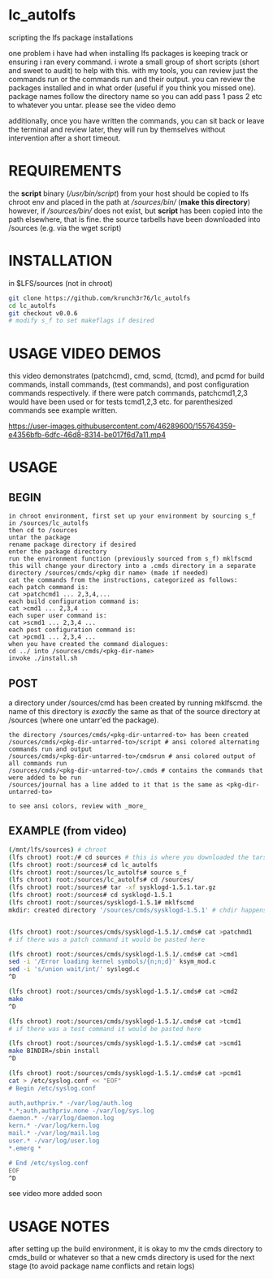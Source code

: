 # lc_autolfs
scripting the lfs package installations

one problem i have had when installing lfs packages is keeping track or ensuring i ran every command. i wrote a small group of short scripts (short and sweet to audit) to help with this. with my tools, you can review just the commands run or the commands run and their output. you can review the packages installed and in what order (useful if you think you missed one). package names follow the directory name so you can add pass 1 pass 2 etc to whatever you untar. please see the video demo

additionally, once you have written the commands, you can sit back or leave the terminal and review later, they will run by themselves without intervention after a short timeout.

# REQUIREMENTS
the **script** binary (_/usr/bin/script_) from your host should be copied to lfs chroot env and placed in the path at _/sources/bin/_ (**make this directory**)
however, if _/sources/bin/_ does not exist, but **script** has been copied into the path elsewhere, that is fine.
the source tarbells have been downloaded into /sources (e.g. via the wget script)

# INSTALLATION
in $LFS/sources (not in chroot)
```bash
git clone https://github.com/krunch3r76/lc_autolfs
cd lc_autolfs
git checkout v0.0.6
# modify s_f to set makeflags if desired
```

# USAGE VIDEO DEMOS

this video demonstrates (patchcmd), cmd, scmd, (tcmd), and pcmd for build commands, install commands, (test commands), and post configuration commands respectively. if there were patch commands, patchcmd1,2,3 would have been used or for tests tcmd1,2,3 etc. for parenthesized commands see example written.

https://user-images.githubusercontent.com/46289600/155764359-e4356bfb-6dfc-46d8-8314-be017f6d7a11.mp4


# USAGE

## BEGIN
```
in chroot environment, first set up your environment by sourcing s_f in /sources/lc_autolfs
then cd to /sources
untar the package
rename package directory if desired
enter the package directory
run the environment function (previously sourced from s_f) mklfscmd
this will change your directory into a .cmds directory in a separate directory /sources/cmds/<pkg dir name> (made if needed)
cat the commands from the instructions, categorized as follows:
each patch command is:
cat >patchcmd1 ... 2,3,4,...
each build configuration command is:
cat >cmd1 ... 2,3,4 ..
each super user command is:
cat >scmd1 ... 2,3,4 ...
each post configuration command is:
cat >pcmd1 ... 2,3,4 ...
when you have created the command dialogues:
cd ../ into /sources/cmds/<pkg-dir-name>
invoke ./install.sh
```

## POST
a directory under /sources/cmd has been created by running mklfscmd. the name of this directory is _exactly_ the same as that of the source directory at /sources (where one untarr'ed the package).
```
the directory /sources/cmds/<pkg-dir-untarred-to> has been created
/sources/cmds/<pkg-dir-untarred-to>/script # ansi colored alternating commands run and output
/sources/cmds/<pkg-dir-untarred-to>/cmdsrun # ansi colored output of all commands run
/sources/cmds/<pkg-dir-untarred-to>/.cmds # contains the commands that were added to be run
/sources/journal has a line added to it that is the same as <pkg-dir-untarred-to>

to see ansi colors, review with _more_
```

## EXAMPLE (from video)
```bash
(/mnt/lfs/sources) # chroot
(lfs chroot) root:/# cd sources # this is where you downloaded the tars
(lfs chroot) root:/sources# cd lc_autolfs
(lfs chroot) root:/sources/lc_autolfs# source s_f
(lfs chroot) root:/sources/lc_autolfs# cd /sources/
(lfs chroot) root:/sources# tar -xf sysklogd-1.5.1.tar.gz
(lfs chroot) root:/sources# cd sysklogd-1.5.1
(lfs chroot) root:/sources/sysklogd-1.5.1# mklfscmd
mkdir: created directory '/sources/cmds/sysklogd-1.5.1' # chdir happens in the background


(lfs chroot) root:/sources/cmds/sysklogd-1.5.1/.cmds# cat >patchmd1
# if there was a patch command it would be pasted here

(lfs chroot) root:/sources/cmds/sysklogd-1.5.1/.cmds# cat >cmd1
sed -i '/Error loading kernel symbols/{n;n;d}' ksym_mod.c
sed -i 's/union wait/int/' syslogd.c
^D

(lfs chroot) root:/sources/cmds/sysklogd-1.5.1/.cmds# cat >cmd2
make
^D

(lfs chroot) root:/sources/cmds/sysklogd-1.5.1/.cmds# cat >tcmd1
# if there was a test command it would be pasted here

(lfs chroot) root:/sources/cmds/sysklogd-1.5.1/.cmds# cat >scmd1
make BINDIR=/sbin install
^D

(lfs chroot) root:/sources/cmds/sysklogd-1.5.1/.cmds# cat >pcmd1
cat > /etc/syslog.conf << "EOF"
# Begin /etc/syslog.conf

auth,authpriv.* -/var/log/auth.log
*.*;auth,authpriv.none -/var/log/sys.log
daemon.* -/var/log/daemon.log
kern.* -/var/log/kern.log
mail.* -/var/log/mail.log
user.* -/var/log/user.log
*.emerg *

# End /etc/syslog.conf
EOF
^D
```
see video more added soon


# USAGE NOTES
after setting up the build environment, it is okay to mv the cmds directory to cmds_build or whatever so that a new cmds directory is used for the next stage (to avoid package name conflicts and retain logs)





